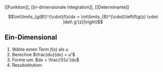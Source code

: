 [[Funktion]], [[n-dimensionale Integration]], [[Determinante]]

$$\int\limits_{g(B)}^{\cdot}f(x)dx = \int\limits_{B}^{\cdot}\left(f(g(z) \cdot |det\ g'(z)|\right)$$




## Ein-Dimensional
1. Wähle einen Term $f(x)$ als $u$
2. Berechne $\frac{du}{dx} = u'$ 
3. Forme um: $dx = \frac{1}{u'}du$ 
4. Resubstitution: 